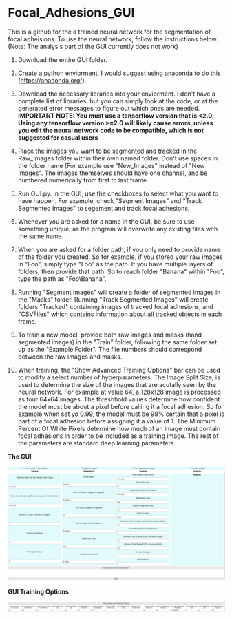# Focal_Adhesions_GUI
 
This is a github for the a trained neural network for the segmentation of focal adheisions. To use the neural network, follow the instructions below. (Note: The analysis part of the GUI currently does not work)

1. Download the entire GUI folder.

2. Create a python enviorment. I would suggest using anaconda to do this (https://anaconda.org/).

3. Download the necessary libraries into your enviorment. I don't have a complete list of libraries, but you can simply look at the code, or at the generated error messages to figure out which ones are needed. **IMPORTANT NOTE: You must use a tensorflow version that is <2.0. Using any tensorflow version >=2.0 will likely cause errors, unless you edit the neural network code to be compatible, which is not suggested for casual users**

4. Place the images you want to be segmented and tracked in the Raw_Images folder within their own named folder. Don't use spaces in the folder name (For example use "New_Images" instead of "New Images". The images themselves should have one channel, and be numbered numerically from first to last frame.

5. Run GUI.py. In the GUI, use the checkboxes to select what you want to have happen. For example, check "Segment Images" and "Track Segmented Images" to segement and track focal adhesions.

6. Whenever you are asked for a name in the GUI, be sure to use something unique, as the program will overwrite any existing files with the same name.

7. When you are asked for a folder path, if you only need to provide name of the folder you created. So for example, if you stored your raw images in "Foo", simply type "Foo" as the path. If you have multiple layers of folders, then provide that path. So to reach folder "Banana" within "Foo", type the path as "Foo\\Banana".

8. Running "Segment Images" will create a folder of segmented images in the "Masks" folder. Running "Track Segmented Images" will create folders "Tracked" containing images of tracked focal adhesions, and "CSVFiles" which contains information about all tracked objects in each frame.

9. To train a new model, provide both raw images and masks (hand segmented images) in the "Train" folder, following the same folder set up as the "Example Folder". The file numbers should correspond between the raw images and masks.

10. When training, the "Show Advanced Training Options" bar can be used to modify a select number of hyperparameters. The Image Split Size, is used to determine the size of the images that are acutally seen by the neural network. For example at value 64, a 128x128 image is processed as four 64x64 images. The threshhold values determine how confident the model must be about a pixel before calling it a focal adhesion. So for example when set yo 0.99, the model must be 99% certain that a pixel is part of a focal adhesion before assigning it a value of 1. The Minimum Percent Of White Pixels determine how much of an image must contain focal adhesions in order to be included as a training image. The rest of the parameters are standard deep learning parameters.

**The GUI**

![Image of GUI](/gui_image.PNG)

**GUI Training Options**

![Image of GUI Training Option](/gui_training_options.PNG)
